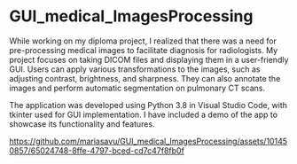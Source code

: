 # GUI_medical_ImagesProcessing
While working on my diploma project, I realized that there was a need for pre-processing medical images to facilitate diagnosis for radiologists. My project focuses on taking DICOM files and displaying them in a user-friendly GUI. Users can apply various transformations to the images, such as adjusting contrast, brightness, and sharpness. They can also annotate the images and perform automatic segmentation on pulmonary CT scans.

The application was developed using Python 3.8 in Visual Studio Code, with tkinter used for GUI implementation. I have included a demo of the app to showcase its functionality and features.


https://github.com/mariasavu/GUI_medical_ImagesProcessing/assets/101450857/65024748-8ffe-4797-bced-cd7c47f8fb0f

